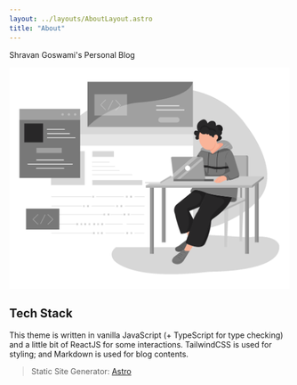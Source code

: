 ```yaml
---
layout: ../layouts/AboutLayout.astro
title: "About"
---
```


Shravan Goswami's Personal Blog

<div>
  <img src="/assets/dev.svg" class="sm:w-1/2 mx-auto" alt="coding dev illustration">
</div>

## Tech Stack

This theme is written in vanilla JavaScript (+ TypeScript for type checking) and a little bit of ReactJS for some interactions. TailwindCSS is used for styling; and Markdown is used for blog contents.

> Static Site Generator: [Astro](https://astro.build/)
